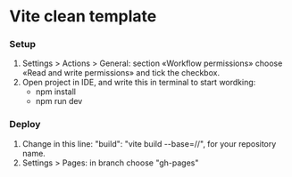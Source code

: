 # Vite clean template

### Setup
1. Settings > Actions > General: section «Workflow permissions» choose «Read and write permissions» and tick the checkbox.
2. Open project in IDE, and write this in terminal to start wordking:
   - npm install
   - npm run dev
### Deploy
1. Change <REPO> in this line:
   "build": "vite build --base=/<REPO>/",
   for your repository name.
2. Settings > Pages: in branch choose "gh-pages"
